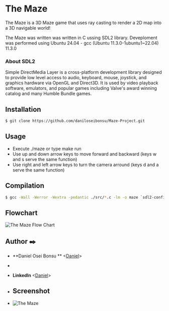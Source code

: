 # The Maze

The Maze is a 3D Maze game that uses ray casting to render a 2D map into a 3D navigable world!

The Maze was written was written in C ussing SDL2 library. Deveploment was performed using Ubuntu 24.04 - gcc (Ubuntu 11.3.0-1ubuntu1~22.04) 11.3.0

### About SDL2 

Simple DirectMedia Layer is a cross-platform development library designed to provide low level access to audio, keyboard, mouse, joystick, and graphics hardware via OpenGL and Direct3D. It is used by video playback software, emulators, and popular games including Valve's award winning catalog and many Humble Bundle games.

## Installation 
```sh
$ git clone https://github.com/daniloseibonsu/Maze-Project.git
```
## Usage 
* Execute ./maze or type make run 
* Use up and down arrow keys to move forward and backward (keys w and s serve the same function)
* Use right and left arrow keys to turn the camera arround (keys d and a serve the same function)

## Compilation
```sh
$ gcc -Wall -Werror -Wextra -pedantic ./src/*.c -lm -o maze `sdl2-config --cflags` `sdl2-config --libs`;
```

## Flowchart
![The Maze Flow Chart](https://i.imgur.com/t0MxNni.png)


## Author :black_nib:

- **Daniel Osei Bonsu ** <[Daniel](https://github.com/daniloseibonsu@gmail.com)>
- 
- **LinkedIn** <[Daniel](https://www.linkedin.com/in/daniel-bonsu-8a81791b9/)>

- ##  Screenshot
- ![The Maze ](https://docs.google.com/document/d/19_C-fWaGfkoZ2qQS1JLEsWveCpd1NwNUIQdlLSfgB2c/edit?usp=sharing)
